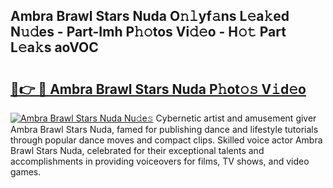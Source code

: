 ## Ambra Brawl Stars Nuda O𝚗𝚕yf𝚊ns L𝚎a𝚔ed N𝚞𝚍es - Part-Imh P𝚑𝚘tos Vi𝚍𝚎o - H𝚘𝚝 Part L𝚎a𝚔s aoVOC

# <h2><a href="http://kf5w9v.oniu.top/?m=Ambra+Brawl+Stars+Nuda">🔗👉 🔴 Ambra Brawl Stars Nuda P𝚑ot𝚘𝚜 V𝚒d𝚎o</a></h2>

[![Ambra Brawl Stars Nuda Nu𝚍e𝚜](https://i.imgur.com/0qMVB7G.gif)](http://kf5w9v.oniu.top/?m=Ambra+Brawl+Stars+Nuda)
Cybernetic artist and amusement giver Ambra Brawl Stars Nuda, famed for publishing dance and lifestyle tutorials through popular dance moves and compact clips. Skilled voice actor Ambra Brawl Stars Nuda, celebrated for their exceptional talents and accomplishments in providing voiceovers for films, TV shows, and video games.  
